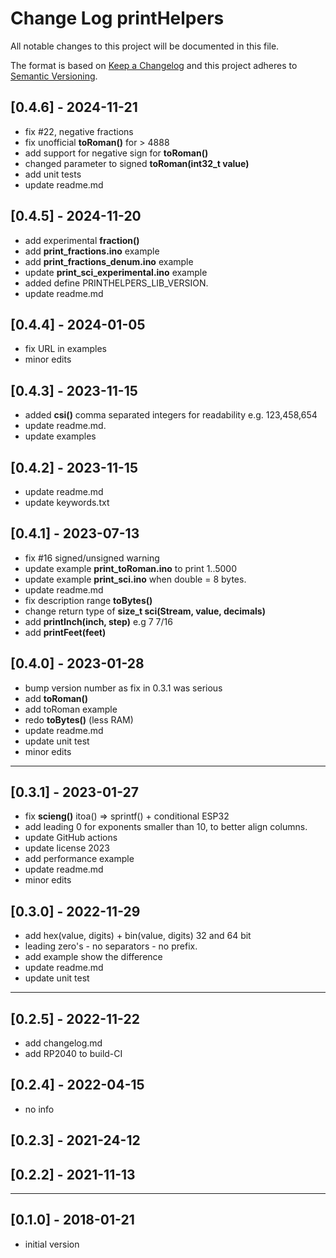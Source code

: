 # Change Log printHelpers

All notable changes to this project will be documented in this file.

The format is based on [Keep a Changelog](http://keepachangelog.com/)
and this project adheres to [Semantic Versioning](http://semver.org/).


## [0.4.6] - 2024-11-21
- fix #22, negative fractions
- fix unofficial **toRoman()** for > 4888
- add support for negative sign for **toRoman()**
- changed parameter to signed **toRoman(int32_t value)**
- add unit tests
- update readme.md

## [0.4.5] - 2024-11-20
- add experimental **fraction()**
- add **print_fractions.ino** example
- add **print_fractions_denum.ino** example
- update **print_sci_experimental.ino** example
- added define PRINTHELPERS_LIB_VERSION.
- update readme.md

## [0.4.4] - 2024-01-05
- fix URL in examples
- minor edits

## [0.4.3] - 2023-11-15
- added **csi()** comma separated integers for readability e.g. 123,458,654
- update readme.md.
- update examples

## [0.4.2] - 2023-11-15
- update readme.md
- update keywords.txt

## [0.4.1] - 2023-07-13
- fix #16  signed/unsigned warning
- update example **print_toRoman.ino** to print 1..5000
- update example **print_sci.ino** when double = 8 bytes.
- update readme.md
- fix description range **toBytes()**
- change return type of **size_t sci(Stream, value, decimals)**
- add **printInch(inch, step)** e.g 7 7/16
- add **printFeet(feet)**

## [0.4.0] - 2023-01-28
- bump version number as fix in 0.3.1 was serious
- add **toRoman()**
- add toRoman example
- redo **toBytes()** (less RAM)
- update readme.md
- update unit test
- minor edits

----

## [0.3.1] - 2023-01-27
- fix **scieng()** itoa() => sprintf()  + conditional ESP32
- add leading 0 for exponents smaller than 10, to better align columns.
- update GitHub actions
- update license 2023
- add performance example
- update readme.md
- minor edits

## [0.3.0] - 2022-11-29
- add hex(value, digits) + bin(value, digits) 32 and 64 bit
- leading zero's - no separators - no prefix.
- add example show the difference
- update readme.md
- update unit test

----

## [0.2.5] - 2022-11-22
- add changelog.md
- add RP2040 to build-CI

## [0.2.4] - 2022-04-15
- no info

## [0.2.3] - 2021-24-12

## [0.2.2] - 2021-11-13

----

## [0.1.0] -  2018-01-21
- initial version


